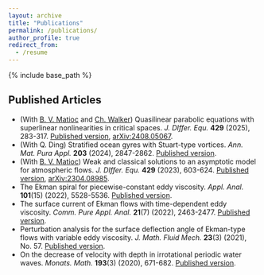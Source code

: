 ```yaml
---
layout: archive
title: "Publications"
permalink: /publications/
author_profile: true
redirect_from:
  - /resume
---
```


{% include base_path %}

Published Articles
------
* (With [B. V. Matioc](https://homepages.uni-regensburg.de/~mab11770/) and [Ch. Walker](https://www.ifam.uni-hannover.de/de/walker)) Quasilinear parabolic equations with superlinear nonlinearities in critical spaces. <i>J. DIffer. Equ.</i> <b>429</b> (2025), 283-317. [Published version](https://www.sciencedirect.com/science/article/pii/S0022039625001585), [arXiv:2408.05067](https://arxiv.org/abs/2408.05067).
* (With Q. Ding) Stratified ocean gyres with Stuart-type vortices. <i>Ann. Mat. Pura Appl.</i> <b>203</b> (2024), 2847-2862. [Published version](https://link.springer.com/article/10.1007/s10231-024-01469-5).
* (With [B. V. Matioc](https://homepages.uni-regensburg.de/~mab11770/)) Weak and classical solutions to an asymptotic model for atmospheric flows. <i>J. DIffer. Equ.</i> <b>429</b> (2023), 603-624. [Published version](https://www.sciencedirect.com/science/article/pii/S0022039623003637), [arXiv:2304.08985](https://arxiv.org/abs/2304.08985).
* The Ekman spiral for piecewise-constant eddy viscosity. <i>Appl. Anal.</i> <b>101</b>(15) (2022), 5528-5536. [Published version](https://www.tandfonline.com/doi/full/10.1080/00036811.2021.1896709).
* The surface current of Ekman flows with time-dependent eddy viscosity. <i>Comm. Pure Appl. Anal.</i> <b>21</b>(7) (2022), 2463-2477. [Published version](https://www.aimsciences.org/article/doi/10.3934/cpaa.2022064).
* Perturbation analysis for the surface deflection angle of Ekman-type flows with variable eddy viscosity. <i>J. Math. Fluid Mech.</i> <b>23</b>(3) (2021), No. 57. [Published version](https://link.springer.com/article/10.1007/s00021-021-00586-y).
* On the decrease of velocity with depth in irrotational periodic water waves. <i>Monats. Math.</i> <b>193</b>(3) (2020), 671-682. [Published version](https://link.springer.com/article/10.1007/s00605-020-01451-2). 
